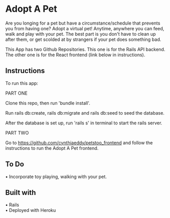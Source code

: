 # Adopt A Pet

Are you longing for a pet but have a circumstance/schedule that prevents you from having one? Adopt a virtual pet! Anytime, anywhere you can feed, walk and play with your pet. The best part is you don't have to clean up after them, or get scolded at by strangers if your pet does something bad.

This App has two Github Repositories. This one is for the Rails API backend. The other one is for the React frontend (link below in instructions).

## Instructions
To run this app:

PART ONE

Clone this repo, then run 'bundle install'.

Run rails db:create, rails db:migrate and rails db:seed to seed the database.

After the database is set up, run 'rails s' in terminal to start the rails server.

PART TWO

Go to https://github.com/cynthiaeddy/petstoo_frontend and follow the instructions to run the Adopt A Pet frontend.

## To Do
• Incorporate toy playing, walking with your pet.

## Built with
• Rails <br/>
• Deployed with Heroku

